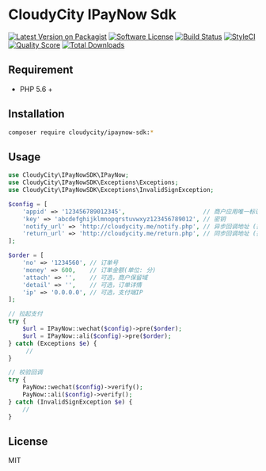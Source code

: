 # CloudyCity IPayNow Sdk

[![Latest Version on Packagist][ico-version]][link-packagist]
[![Software License][ico-license]](LICENSE.md)
[![Build Status][ico-travis]][link-travis]
[![StyleCI][ico-styleci]][link-styleci]
[![Quality Score][ico-code-quality]][link-code-quality]
[![Total Downloads][ico-downloads]][link-downloads]

## Requirement
- PHP 5.6 +

## Installation
```bash
composer require cloudycity/ipaynow-sdk:*
```

## Usage
```php
use CloudyCity\IPayNowSDK\IPayNow;
use CloudyCity\IPayNowSDK\Exceptions\Exceptions;
use CloudyCity\IPayNowSDK\Exceptions\InvalidSignException;

$config = [
    'appid' => '123456789012345',                      // 商户应用唯一标识
    'key' => 'abcdefghijklmnopqrstuvwxyz123456789012', // 密钥
    'notify_url' => 'http://cloudycity.me/notify.php', // 异步回调地址 (拉起支付时必选，只用于验证回调时可选)
    'return_url' => 'http://cloudycity.me/return.php', // 同步回调地址 (拉起支付时必选，只用于验证回调时可选)
];

$order = [
    'no' => '1234560', // 订单号
    'money' => 600,    // 订单金额(单位: 分)
    'attach' => '',    // 可选，商户保留域
    'detail' => '',    // 可选，订单详情
    'ip' => '0.0.0.0', // 可选，支付端IP
];

// 拉起支付
try {
    $url = IPayNow::wechat($config)->pre($order);
    $url = IPayNow::ali($config)->pre($order);
} catch (Exceptions $e) {
     //
}

// 校验回调
try {
    PayNow::wechat($config)->verify();
    PayNow::ali($config)->verify();
} catch (InvalidSignException $e) {
    //
}
```

## License

MIT

[ico-version]: https://img.shields.io/packagist/v/cloudycity/ipaynow-sdk.svg?style=flat-square
[ico-license]: https://img.shields.io/badge/license-MIT-brightgreen.svg?style=flat-square
[ico-travis]: https://img.shields.io/travis/cloudycity/ipaynow-sdk/master.svg?style=flat-square
[ico-code-coverage]: https://img.shields.io/scrutinizer/coverage/g/cloudycity/ipaynow-sdk.svg?style=flat-square
[ico-styleci]: https://styleci.io/repos/352580171/shield?branch=master
[ico-code-quality]: https://img.shields.io/scrutinizer/g/cloudycity/ipaynow-sdk.svg?style=flat-square
[ico-downloads]: https://img.shields.io/packagist/dt/cloudycity/ipaynow-sdk.svg?style=flat-square

[link-packagist]: https://packagist.org/packages/cloudycity/ipaynow-sdk
[link-travis]: https://travis-ci.org/cloudycity/ipaynow-sdk
[link-code-coverage]: https://scrutinizer-ci.com/g/cloudycity/ipaynow-sdk/code-structure
[link-styleci]: https://styleci.io/repos/352580171
[link-code-quality]: https://scrutinizer-ci.com/g/cloudycity/ipaynow-sdk
[link-downloads]: https://packagist.org/cloudycity/ipaynow-sdk
[link-author]: https://github.com/cloudycity
